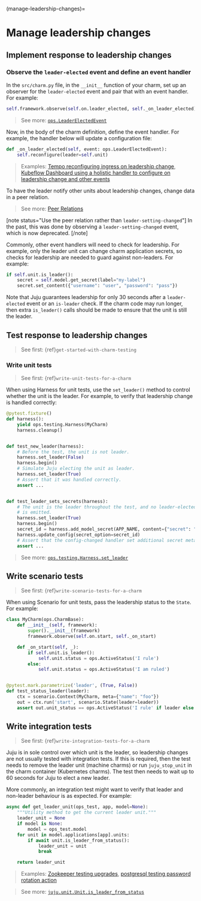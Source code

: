 (manage-leadership-changes)=
# Manage leadership changes

<!-- UPDATE LINKS:
> See first: [`juju` | Leader](https://juju.is/docs/juju/leader)
-->

## Implement response to leadership changes

### Observe the `leader-elected` event and define an event handler

In the `src/charm.py` file, in the `__init__` function of your charm, set up an observer for the `leader-elected` event and pair that with an event handler. For example:

```python
self.framework.observe(self.on.leader_elected, self._on_leader_elected)
```

> See more: [`ops.LeaderElectedEvent`](https://ops.readthedocs.io/en/latest/#ops.LeaderElectedEvent)

Now, in the body of the charm definition, define the event handler. For example, the handler below will update a configuration file:

```python
def _on_leader_elected(self, event: ops.LeaderElectedEvent):
    self.reconfigure(leader=self.unit)
```

> Examples: [Tempo reconfiguring ingress on leadership change](https://github.com/canonical/tempo-k8s-operator/blob/3f94027b6173f436968a4736a1f2d89a1f17b2e1/src/charm.py#L263), [Kubeflow Dashboard using a holistic handler to configure on leadership change and other events](https://github.com/canonical/kubeflow-dashboard-operator/blob/02caa736a6ea8986b8cba23b63c08a12aaedb86c/src/charm.py#L82)

To have the leader notify other units about leadership changes, change data in a peer relation.

> See more: [Peer Relations](https://juju.is/docs/juju/relation#heading--peer)

[note status="Use the peer relation rather than `leader-setting-changed`"]
In the past, this was done by observing a `leader-setting-changed` event, which is now deprecated.
[/note]

Commonly, other event handlers will need to check for leadership. For example,
only the leader unit can change charm application secrets, so checks for
leadership are needed to guard against non-leaders. For example:

```python
if self.unit.is_leader():
    secret = self.model.get_secret(label="my-label")
    secret.set_content({"username": "user", "password": "pass"})
```

Note that Juju guarantees leadership for only 30 seconds after a `leader-elected`
event or an `is-leader` check. If the charm code may run longer, then extra
`is_leader()` calls should be made to ensure that the unit is still the leader.

## Test response to leadership changes

> See first: {ref}`get-started-with-charm-testing`


### Write unit tests

> See first: {ref}`write-unit-tests-for-a-charm`

When using Harness for unit tests, use the `set_leader()` method to control whether the unit is the leader. For example, to verify that leadership change is handled correctly:

```python
@pytest.fixture()
def harness():
    yield ops.testing.Harness(MyCharm)
    harness.cleanup()


def test_new_leader(harness):
    # Before the test, the unit is not leader.
    harness.set_leader(False)
    harness.begin()
    # Simulate Juju electing the unit as leader.
    harness.set_leader(True)
    # Assert that it was handled correctly.
    assert ...


def test_leader_sets_secrets(harness):
    # The unit is the leader throughout the test, and no leader-elected event
    # is emitted.
    harness.set_leader(True)
    harness.begin()
    secret_id = harness.add_model_secret(APP_NAME, content={"secret": "sssh"})
    harness.update_config(secret_option=secret_id)
    # Assert that the config-changed handler set additional secret metadata:
    assert ...
```

> See more: [`ops.testing.Harness.set_leader`](https://ops.readthedocs.io/en/latest/harness.html#ops.testing.Harness.set_leader)

## Write scenario tests

> See first: {ref}`write-scenario-tests-for-a-charm`

When using Scenario for unit tests, pass the leadership status to the `State`. For example:

```python
class MyCharm(ops.CharmBase):
    def __init__(self, framework):
        super().__init__(framework)
        framework.observe(self.on.start, self._on_start)

    def _on_start(self, _):
        if self.unit.is_leader():
            self.unit.status = ops.ActiveStatus('I rule')
        else:
            self.unit.status = ops.ActiveStatus('I am ruled')


@pytest.mark.parametrize('leader', (True, False))
def test_status_leader(leader):
    ctx = scenario.Context(MyCharm, meta={"name": "foo"})
    out = ctx.run('start', scenario.State(leader=leader))
    assert out.unit_status == ops.ActiveStatus('I rule' if leader else 'I am ruled')
```


## Write integration tests

> See first: {ref}`write-integration-tests-for-a-charm`

Juju is in sole control over which unit is the leader, so leadership changes are
not usually tested with integration tests. If this is required, then the test
needs to remove the leader unit (machine charms) or run `juju_stop_unit` in the
charm container (Kubernetes charms). The test then needs to wait up to 60 seconds
for Juju to elect a new leader.

More commonly, an integration test might want to verify that leader and non-leader behaviour is
as expected. For example:

```python
async def get_leader_unit(ops_test, app, model=None):
    """Utility method to get the current leader unit."""
    leader_unit = None
    if model is None:
        model = ops_test.model
    for unit in model.applications[app].units:
        if await unit.is_leader_from_status():
            leader_unit = unit
            break

    return leader_unit
```

> Examples: [Zookeeper testing upgrades](https://github.com/canonical/zookeeper-operator/blob/106f9c2cd9408a172b0e93f741d8c9f860c4c38e/tests/integration/test_upgrade.py#L22), [postgresql testing password rotation action](https://github.com/canonical/postgresql-k8s-operator/blob/62645caa89fd499c8de9ac3e5e9598b2ed22d619/tests/integration/test_password_rotation.py#L38)

> See more: [`juju.unit.Unit.is_leader_from_status`](https://pythonlibjuju.readthedocs.io/en/latest/api/juju.unit.html#juju.unit.Unit.is_leader_from_status)

 
